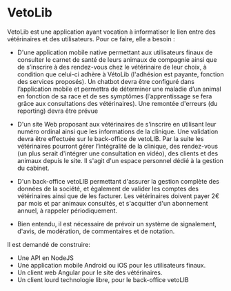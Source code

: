 # VetoLib

VetoLib est une application ayant vocation à informatiser le lien entre des vétérinaires et des utilisateurs. Pour ce faire, elle a besoin :

- D'une application mobile native permettant aux utilisateurs finaux de consulter le carnet de santé de leurs animaux de compagnie ainsi que de s’inscrire à des rendez-vous chez le vétérinaire de leur choix, à condition que celui-ci adhère à VétoLib (l'adhésion est payante, fonction des services proposés). Un chatbot devra être configuré dans l’application mobile et permettra de déterminer une maladie d’un animal en fonction de sa race et de ses symptômes (l’apprentissage se fera grâce aux consultations des vétérinaires). Une remontée d'erreurs (du reporting) devra être prévue

- D'un site Web proposant aux vétérinaires de s’inscrire en utilisant leur numéro ordinal ainsi que les informations de la clinique. Une validation devra être effectuée sur le back-office de vetoLIB. Par la suite les vétérinaires pourront gérer l’intégralité de la clinique, des rendez-vous (un plus serait d'intégrer une consultation en vidéo), des clients et des animaux depuis le site. Il s'agit d'un espace personnel dédié à la gestion du cabinet.

- D'un back-office vetoLIB permettant d'assurer la gestion complète des données de la société, et également de valider les comptes des vétérinaires ainsi que de les facturer. Les vétérinaires doivent payer 2€ par mois et par animaux consultés, et s'acquitter d'un abonnement annuel, à rappeler périodiquement.

- Bien entendu, il est nécessaire de prévoir un système de signalement, d'avis, de modération, de commentaires et de notation.

Il est demandé de construire:

- Une API en NodeJS
- Une application mobile Android ou iOS pour les utilisateurs finaux.
- Un client web Angular pour le site des vétérinaires.
- Un client lourd technologie libre, pour le back-office vetoLIB
